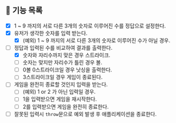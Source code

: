 ## 📃 기능 목록

- [x] 1 ~ 9 까지의 서로 다른 3개의 숫자로 이루어진 수를 정답으로 설정한다.
- [x] 유저가 생각한 숫자를 입력 받는다.
  - [x] (예외) 1 ~ 9 까지의 서로 다른 3개의 숫자로 이루어진 수가 아닐 경우.
- [ ] 정답과 입력된 수를 비교하여 결과를 출력한다.
  - [x] 숫자와 자리수까지 맞은 경우 스트라이크.
  - [ ] 숫자는 맞지만 자리수가 틀린 경우 볼.
  - [ ] 0볼 0스트라이크일 경우 낫싱을 출력한다.
  - [ ] 3스트라이크일 경우 게임이 종료된다.
- [ ] 게임을 완전히 종료할 것인지 입력을 받는다.
  - [ ] (예외) 1 or 2 가 아닌 입력일 경우.
  - [ ] 1을 입력받으면 게임을 재시작한다.
  - [ ] 2를 입력받으면 게임을 완전히 종료한다.
- [ ] 잘못된 입력시 `throw`문으로 예외 발생 후 애플리케이션을 종료한다.
